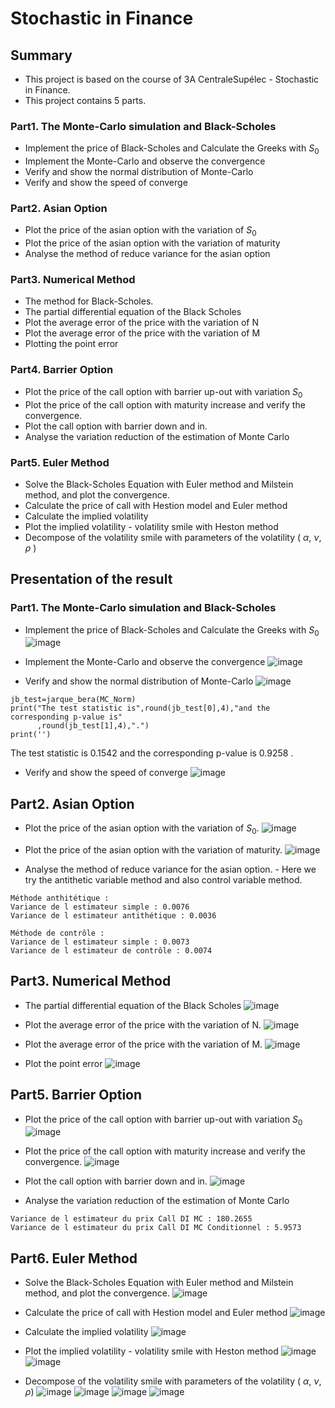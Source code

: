# Stochastic in Finance

## Summary

- This project is based on the course of 3A CentraleSupélec - Stochastic in Finance. 
- This project contains 5 parts. 

### Part1. The Monte-Carlo simulation and Black-Scholes
- Implement the price of Black-Scholes and Calculate the Greeks with $S_0$
- Implement the Monte-Carlo and observe the convergence
- Verify and show the normal distribution of Monte-Carlo
- Verify and show the speed of converge

### Part2. Asian Option 
- Plot the price of the asian option with the variation of $S_0$
- Plot the price of the asian option with the variation of maturity
- Analyse the method of reduce variance for the asian option

### Part3. Numerical Method

- The method for Black-Scholes.
- The partial differential equation of the Black Scholes
- Plot the average error of the price with the variation of N
- Plot the average error of the price with the variation of M
- Plotting the point error

### Part4. Barrier Option
- Plot the price of the call option with barrier up-out with variation $S_0$
- Plot the price of the call option with maturity increase and verify the convergence.
- Plot the call option with barrier down and in.
- Analyse the variation reduction of the estimation of Monte Carlo 

### Part5. Euler Method
- Solve the Black-Scholes Equation with Euler method and Milstein method, and plot the convergence.
- Calculate the price of call with Hestion model and Euler method
- Calculate the implied volatility
- Plot the implied volatility - volatility smile with Heston method
- Decompose of the volatility smile with parameters of the volatility ( $\alpha$, $\nu$, $\rho$ )


## Presentation of the result

### Part1. The Monte-Carlo simulation and Black-Scholes

- Implement the price of Black-Scholes and Calculate the Greeks with $S_0$
![image](https://user-images.githubusercontent.com/110284601/184559743-80224e7a-7aa0-4be4-a33b-5c643f22a975.png)

- Implement the Monte-Carlo and observe the convergence
![image](https://user-images.githubusercontent.com/110284601/184559810-1eabe3bf-895e-4cde-8b4e-96d5b01ff706.png)

- Verify and show the normal distribution of Monte-Carlo
![image](https://user-images.githubusercontent.com/110284601/184559834-ca8247fb-81e1-4a18-84cf-8e12ad01c2d6.png)

```
jb_test=jarque_bera(MC_Norm)
print("The test statistic is",round(jb_test[0],4),"and the corresponding p-value is"
      ,round(jb_test[1],4),".") 
print('')
```
The test statistic is 0.1542 and the corresponding p-value is 0.9258 .

- Verify and show the speed of converge
![image](https://user-images.githubusercontent.com/110284601/184559984-768a698f-04e3-43fa-8c1f-97b3e2a8fcd7.png)

## Part2. Asian Option

- Plot the price of the asian option with the variation of $S_0$.
![image](https://user-images.githubusercontent.com/110284601/184614220-aa9d567b-1738-43d9-96e8-f2da53100c21.png)

- Plot the price of the asian option with the variation of maturity.
![image](https://user-images.githubusercontent.com/110284601/184614291-52c7667a-db85-4791-b677-db8b126f8ed6.png)

- Analyse the method of reduce variance for the asian option.
      - Here we try the antithetic variable method and also control variable method.
      
```
Méthode anthitétique : 
Variance de l estimateur simple : 0.0076
Variance de l estimateur antithétique : 0.0036

Méthode de contrôle :
Variance de l estimateur simple : 0.0073
Variance de l estimateur de contrôle : 0.0074
```
## Part3. Numerical Method

- The partial differential equation of the Black Scholes
![image](https://user-images.githubusercontent.com/110284601/184615526-573d209d-f7db-4241-907a-88fce7045bd7.png)

- Plot the average error of the price with the variation of N.
![image](https://user-images.githubusercontent.com/110284601/184615575-22e77c24-7ed8-432e-bef4-671f0ae9d483.png)

- Plot the average error of the price with the variation of M.
![image](https://user-images.githubusercontent.com/110284601/184615648-791c916a-7b63-4a13-8e4e-101db667c85d.png)

- Plot the point error
![image](https://user-images.githubusercontent.com/110284601/184615684-4a6cce04-de18-4efd-b38d-f063954b50d6.png)

## Part5. Barrier Option
- Plot the price of the call option with barrier up-out with variation $S_0$
![image](https://user-images.githubusercontent.com/110284601/184615873-81eff518-1d27-4a6b-b50d-055fc913df4c.png)

- Plot the price of the call option with maturity increase and verify the convergence.
![image](https://user-images.githubusercontent.com/110284601/184615886-29e2a892-79d7-4d47-84f2-0e73546f413c.png)

- Plot the call option with barrier down and in.
![image](https://user-images.githubusercontent.com/110284601/184615922-27a7c3e9-775e-4652-ac21-fdab2ab7f833.png)

- Analyse the variation reduction of the estimation of Monte Carlo 
```
Variance de l estimateur du prix Call DI MC : 180.2655
Variance de l estimateur du prix Call DI MC Conditionnel : 5.9573
```
## Part6. Euler Method
- Solve the Black-Scholes Equation with Euler method and Milstein method, and plot the convergence.
![image](https://user-images.githubusercontent.com/110284601/184616260-f2291fd5-e52e-4404-ab7a-834a2f60623f.png)

- Calculate the price of call with Hestion model and Euler method
![image](https://user-images.githubusercontent.com/110284601/184616302-860f8146-540c-4a6a-8034-46e572434a07.png)

- Calculate the implied volatility
![image](https://user-images.githubusercontent.com/110284601/184616339-11992223-d4ee-4e85-8c8f-ce699ac9ee2c.png)

- Plot the implied volatility - volatility smile with Heston method
![image](https://user-images.githubusercontent.com/110284601/184616375-618dd169-9d32-49ac-bf05-51412aa88997.png)
![image](https://user-images.githubusercontent.com/110284601/184616399-5e8dc5fd-f998-4ad6-9087-1e5cf6edc8bc.png)

- Decompose of the volatility smile with parameters of the volatility ( $\alpha$, $\nu$, $\rho$)
![image](https://user-images.githubusercontent.com/110284601/184616683-4ec32223-ce47-419f-a090-58307da88a2c.png)
![image](https://user-images.githubusercontent.com/110284601/184616448-a6ebeb11-6f92-44bf-9e17-83665830db25.png)
![image](https://user-images.githubusercontent.com/110284601/184616478-f7097415-aae6-429a-a8e7-f03ccfd8bab0.png)
![image](https://user-images.githubusercontent.com/110284601/184616497-79702596-39c4-4ed7-9732-d22d5ebd8de3.png)
